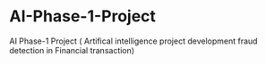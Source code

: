# AI-Phase-1-Project
AI Phase-1 Project ( Artifical intelligence project development fraud detection in Financial transaction)
